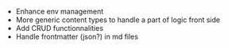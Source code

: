 - Enhance env management
- More generic content types to handle a part of logic front side
- Add CRUD functionnalities
- Handle frontmatter (json?) in md files
